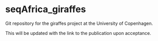 # seqAfrica_giraffes
Git repository for the giraffes project at the University of Copenhagen.

This will be updated with the link to the publication upon acceptance.
